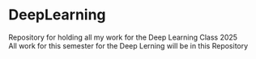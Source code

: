 # DeepLearning
Repository for holding all my work for the Deep Learning Class 2025 <br>
All work for this semester for the Deep Lerning will be in this Repository
